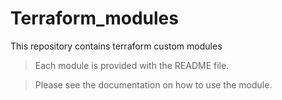 # Terraform_modules
This repository contains terraform custom modules

>Each module is provided with the README file.

>Please see the documentation on how to use the module.
